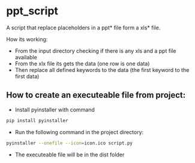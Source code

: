 # ppt_script
A script that replace placeholders in a ppt* file form a xls* file.

How its working:

  - From the input directory checking if there is any xls and a ppt file available
  - From the xlx file its gets the data (one row is one data)  
  - Then replace all defined keywords to the data (the first keyword to the first data)

## How to create an executeable file from project:
  - Install pyinstaller with command
  ```sh
  pip install pyinstaller
  ```
  - Run the following command in the project directory:
  ```sh
  pyinstaller --onefile --icon=icon.ico script.py
  ```
  - The executeable file will be in the dist folder

